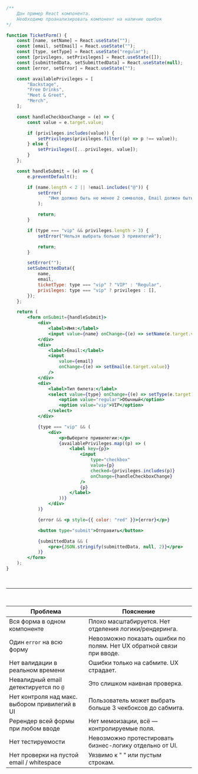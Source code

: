 &nbsp;
&nbsp;
&nbsp;

```jsx
/**
    Дан пример React компонента.
    Необходимо проанализировать компонент на наличие ошибок
*/

function TicketForm() {
    const [name, setName] = React.useState("");
    const [email, setEmail] = React.useState("");
    const [type, setType] = React.useState("regular");
    const [privileges, setPrivileges] = React.useState([]);
    const [submittedData, setSubmittedData] = React.useState(null);
    const [error, setError] = React.useState("");

    const availablePrivileges = [
        "Backstage",
        "Free Drinks",
        "Meet & Greet",
        "Merch",
    ];

    const handleCheckboxChange = (e) => {
        const value = e.target.value;

        if (privileges.includes(value)) {
            setPrivileges(privileges.filter((p) => p !== value));
        } else {
            setPrivileges([...privileges, value]);
        }
    };

    const handleSubmit = (e) => {
        e.preventDefault();

        if (name.length < 2 || !email.includes("@")) {
            setError(
                "Имя должно быть не менее 2 символов, Email должен быть валидным"
            );

            return;
        }

        if (type === "vip" && privileges.length > 3) {
            setError("Нельзя выбрать больше 3 привилегий");

            return;
        }

        setError("");
        setSubmittedData({
            name,
            email,
            ticketType: type === "vip" ? "VIP" : "Regular",
            privileges: type === "vip" ? privileges : [],
        });
    };

    return (
        <form onSubmit={handleSubmit}>
            <div>
                <label>Имя:</label>
                <input value={name} onChange={(e) => setName(e.target.value)} />
            </div>
            <div>
                <label>Email:</label>
                <input
                    value={email}
                    onChange={(e) => setEmail(e.target.value)}
                />
            </div>
            <div>
                <label>Тип билета:</label>
                <select value={type} onChange={(e) => setType(e.target.value)}>
                    <option value="regular">Обычный</option>
                    <option value="vip">VIP</option>
                </select>
            </div>

            {type === "vip" && (
                <div>
                    <p>Выберите привилегии:</p>
                    {availablePrivileges.map((p) => (
                        <label key={p}>
                            <input
                                type="checkbox"
                                value={p}
                                checked={privileges.includes(p)}
                                onChange={handleCheckboxChange}
                            />
                            {p}
                        </label>
                    ))}
                </div>
            )}

            {error && <p style={{ color: "red" }}>{error}</p>}

            <button type="submit">Отправить</button>

            {submittedData && (
                <pre>{JSON.stringify(submittedData, null, 2)}</pre>
            )}
        </form>
    );
}
```

&nbsp;
&nbsp;
&nbsp;

---

&nbsp;
&nbsp;
&nbsp;

<!-- Проблемы в форме выше -->

| Проблема                                       | Пояснение                                                             |
| ---------------------------------------------- | --------------------------------------------------------------------- |
| Вся форма в одном компоненте                   | Плохо масштабируется. Нет отделения логики/рендеринга.                |
| Один `error` на всю форму                      | Невозможно показать ошибки по полям. Нет UX обратной связи при вводе. |
| Нет валидации в реальном времени               | Ошибки только на сабмите. UX страдает.                                |
| Невалидный email детектируется по `@`          | Это слишком наивная проверка.                                         |
| Нет контроля над макс. выбором привилегий в UI | Пользователь может выбрать больше 3 чекбоксов до сабмита.             |
| Ререндер всей формы при любом вводе            | Нет мемоизации, всё — контролируемые поля.                            |
| Нет тестируемости                              | Невозможно протестировать бизнес-логику отдельно от UI.               |
| Нет проверки на пустой email / whitespace      | Уязвимо к " " или пустым строкам.                                     |

&nbsp;
&nbsp;
&nbsp;
